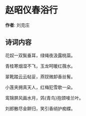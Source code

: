 # 赵昭仪春浴行

**作者**: 刘克庄

## 诗词内容

花奴一双鬓垂耳，绿绳夜汲露桃蘂。

青桂寒烟湿不飞，玉龙呵暖红薇水。

翠靴踏云云帖妥，燕钗微卸香丝鬌。

小莲夹拥真天人，红梅犯雪欹一朵。

鸾锦屏风画水月，䴔{青鸟}抱颈唼兰叶。

刘郎散尽金餠归，笑引香绡护痴蝶。

